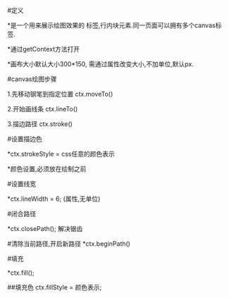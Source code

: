 \#定义

\*是一个用来展示绘图效果的 标签,行内块元素.同一页面可以拥有多个canvas标签.

\*通过getContext方法打开

\*画布大小默认大小300\*150, 需通过属性改变大小,不加单位,默认px.

\#canvas绘图步骤

1.先移动钢笔到指定位置    ctx.moveTo\(\)

2.开始画线条  ctx.lineTo\(\)

3.描边路径  ctx.stroke\(\)

\#设置描边色

\*ctx.strokeStyle = css任意的颜色表示

\*颜色设置,必须放在绘制之前

\#设置线宽

\*ctx.lineWidth = 6;  \(属性,无单位\)

\#闭合路径

\*ctx.closePath\(\);  解决锯齿

\#清除当前路径,开启新路径  \*ctx.beginPath\(\)

\#填充  

\*ctx.fill\(\);

\#\#填充色  ctx.fillStyle = 颜色表示;

